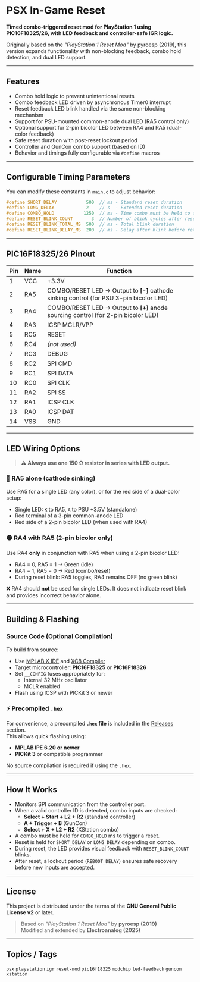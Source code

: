 
# PSX In-Game Reset

**Timed combo-triggered reset mod for PlayStation 1 using PIC16F18325/26, with LED feedback and controller-safe IGR logic.**

Originally based on the *"PlayStation 1 Reset Mod"* by pyroesp (2019), this version expands functionality with non-blocking feedback, combo hold detection, and dual LED support.

---

## Features

- Combo hold logic to prevent unintentional resets
- Combo feedback LED driven by asynchronous Timer0 interrupt
- Reset feedback LED blink handled via the same non-blocking mechanism
- Support for PSU-mounted common-anode dual LED (RA5 control only)
- Optional support for 2-pin bicolor LED between RA4 and RA5 (dual-color feedback)
- Safe reset duration with post-reset lockout period
- Controller and GunCon combo support (based on ID)
- Behavior and timings fully configurable via `#define` macros

---

## Configurable Timing Parameters

You can modify these constants in `main.c` to adjust behavior:

```c
#define SHORT_DELAY           500  // ms - Standard reset duration
#define LONG_DELAY            2    // s  - Extended reset duration
#define COMBO_HOLD           1250  // ms - Time combo must be held to trigger reset
#define RESET_BLINK_COUNT       3  // Number of blink cycles after reset
#define RESET_BLINK_TOTAL_MS  500  // ms - Total blink duration
#define RESET_BLINK_DELAY_MS  200  // ms - Delay after blink before returning to idle
```

---

## PIC16F18325/26 Pinout

| Pin | Name | Function |
|-----|------|----------|
| 1   | VCC  | +3.3V |
| 2   | RA5  | COMBO/RESET LED → Output to **[-]** cathode sinking control (for PSU 3-pin bicolor LED) |
| 3   | RA4  | COMBO/RESET LED → Output to **[+]** anode sourcing control (for 2-pin bicolor LED) |
| 4   | RA3  | ICSP MCLR/VPP |
| 5   | RC5  | RESET |
| 6   | RC4  | *(not used)* |
| 7   | RC3  | DEBUG |
| 8   | RC2  | SPI CMD |
| 9   | RC1  | SPI DATA |
| 10  | RC0  | SPI CLK |
| 11  | RA2  | SPI SS |
| 12  | RA1  | ICSP CLK |
| 13  | RA0  | ICSP DAT |
| 14  | VSS  | GND |

---

## LED Wiring Options

> **⚠️ Always use one 150 Ω resistor in series with LED output.**

### 🔴 RA5 alone (cathode sinking)
Use RA5 for a single LED (any color), or for the red side of a dual-color setup:
- Single LED: `K` to RA5, `A` to PSU +3.5V (standalone)
- Red terminal of a 3-pin common-anode LED
- Red side of a 2-pin bicolor LED (when used with RA4)

### 🟢 RA4 with RA5 (2-pin bicolor only)
Use RA4 **only** in conjunction with RA5 when using a 2-pin bicolor LED:
- RA4 = 0, RA5 = 1 → Green (idle)
- RA4 = 1, RA5 = 0 → Red (combo/reset)
- During reset blink: RA5 toggles, RA4 remains OFF (no green blink)

❌ RA4 should **not** be used for single LEDs. It does not indicate reset blink and provides incorrect behavior alone.

---

## Building & Flashing

### Source Code (Optional Compilation)
To build from source:
- Use [MPLAB X IDE](https://www.microchip.com/en-us/tools-resources/develop/mplab-x-ide) and [XC8 Compiler](https://www.microchip.com/en-us/tools-resources/develop/mplab-xc-compilers)
- Target microcontroller: **PIC16F18325** or **PIC16F18326**
- Set `__CONFIG` fuses appropriately for:
  - Internal 32 MHz oscillator
  - MCLR enabled
- Flash using ICSP with PICKit 3 or newer

### ⚡ Precompiled `.hex`
For convenience, a precompiled **`.hex` file** is included in the [Releases](../../releases) section.  
This allows quick flashing using:

- **MPLAB IPE 6.20 or newer**
- **PICKit 3** or compatible programmer

No source compilation is required if using the `.hex`.

---

## How It Works

- Monitors SPI communication from the controller port.
- When a valid controller ID is detected, combo inputs are checked:
  - **Select + Start + L2 + R2** (standard controller)
  - **A + Trigger + B** (GunCon)
  - **Select + X + L2 + R2** (XStation combo)
- A combo must be held for `COMBO_HOLD` ms to trigger a reset.
- Reset is held for `SHORT_DELAY` or `LONG_DELAY` depending on combo.
- During reset, the LED provides visual feedback with `RESET_BLINK_COUNT` blinks.
- After reset, a lockout period (`REBOOT_DELAY`) ensures safe recovery before new inputs are accepted.

---

## License

This project is distributed under the terms of the **GNU General Public License v2** or later.

> Based on *"PlayStation 1 Reset Mod"* by **pyroesp (2019)**  
> Modified and extended by **Electroanalog (2025)**

---

## Topics / Tags

`psx` `playstation` `igr` `reset-mod` `pic16f18325` `modchip` `led-feedback` `guncon` `xstation`
